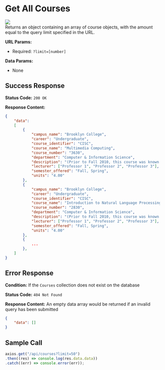 # Get All Courses
![](https://img.shields.io/badge/%2Fapi%2Fcourses-GET-brightgreen?style=flat-square)\
Returns an object containing an array of course objects, with the amount equal to the query limit specified in the URL.

**URL Params:**
- Required: `?limit=[number]`

**Data Params:**
- None

## Success Response
**Status Code:** `200 OK`

**Response Content:**
```json
{
    "data": 
    [
        {
            "campus_name": "Brooklyn College",
            "career": "Undergraduate",
            "course_identifier": "CISC",
            "course_name": "Multimedia Computing",
            "course_number": "3630",
            "department": "Computer & Information Science",
            "description": "(Prior to Fall 2010, this course was known as CIS 52.nThe information below might still reflect the old course numbers. Bracketed numbers, if any, are the old course numbers. Learn more...)",
            "lecturer": ["Professor 1", "Professor 2", "Professor 3"],
            "semester_offered": "Fall, Spring",
            "units": "4.00"
        },
        {
            "campus_name": "Brooklyn College",
            "career": "Undergraduate",
            "course_identifier": "CISC",
            "course_name": "Introduction to Natural Language Processing",
            "course_number": "2830",
            "department": "Computer & Information Science",
            "description": "(Prior to Fall 2010, this course was known as CIS 11.5.nThe information below might still reflect the old course numbers. Bracketed numbers, if any, are the old course numbers. Learn more...)",
            "lecturer": ["Professor 1", "Professor 2", "Professor 3"],
            "semester_offered": "Fall, Spring",
            "units": "4.00"
        },
        {
            ...
        },
    ]
}
```

## Error Response
**Condition:** If the `Courses` collection does not exist on the database

**Status Code:** `404 Not Found`

**Response Content:**
An empty data array would be returned if an invalid query has been submitted
```json
{
    "data": []
}
```

## Sample Call
```js
axios.get("/api/courses?limit=50")
.then((res) => console.log(res.data.data))
.catch((err) => console.error(err));
```